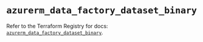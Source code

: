 # `azurerm_data_factory_dataset_binary`

Refer to the Terraform Registry for docs: [`azurerm_data_factory_dataset_binary`](https://registry.terraform.io/providers/hashicorp/azurerm/4.22.0/docs/resources/data_factory_dataset_binary).
